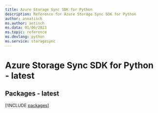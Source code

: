 ```yaml
---
title: Azure Storage Sync SDK for Python
description: Reference for Azure Storage Sync SDK for Python
author: annatisch
ms.author: antisch
ms.data: 01/06/2023
ms.topic: reference
ms.devlang: python
ms.service: storagesync
---
```

# Azure Storage Sync SDK for Python - latest
## Packages - latest
[!INCLUDE [packages](storage-sync-index.md)]